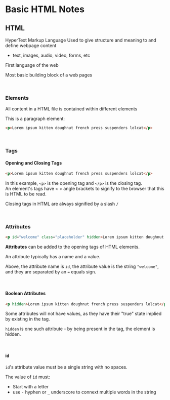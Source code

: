 # Basic HTML Notes

## HTML

HyperText Markup Language
Used to give structure and meaning to and define webpage content

* text, images, audio, video, forms, etc

First language of the web

Most basic building block of a web pages

<br>


### Elements

All content in a HTML file is contained within different elements

This is a paragraph element:
```html
<p>Lorem ipsum kitten doughnut french press suspenders lolcat</p>
```
<br>


### Tags

#### Opening and Closing Tags

```html
<p>Lorem ipsum kitten doughnut french press suspenders lolcat</p>
```

In this example, ```<p>``` is the opening tag and ```</p>``` is the closing tag.  
An element's tags have ```< >``` angle brackets to signify to the browser that this is HTML to be read.
  
Closing tags in HTML are always signified by a slash ```/```

<br>


### Attributes

```html
<p id="welcome" class="placeholder" hidden>Lorem ipsum kitten doughnut french press suspenders lolcat</p>
```

**Attributes** can be added to the opening tags of HTML elements. 

An attribute typically has a name and a value. 

Above, the attribute name is ```id```, the attribute value is the string ```"welcome"```, and they are separated by an ```=``` equals sign.

<br>

#### Boolean Attributes
```html
<p hidden>Lorem ipsum kitten doughnut french press suspenders lolcat</p>
```

Some attributes will not have values, as they have their "true" state implied by existing in the tag. 

```hidden``` is one such attribute - by being present in the tag, the element is hidden.

<br>

#### id
```id```'s attribute value must be a single string with no spaces.

The value of ```id``` must:
* Start with a letter
* use ```-``` hyphen or ```_``` underscore to connext multiple words in the string

####


<br>
